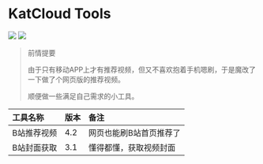 # KatCloud Tools

![](https://img.shields.io/badge/vue-2.16.4-brightgreen?style=flat-square&logo=appveyor)  ![](https://img.shields.io/badge/element--ui-2.15.7-blue?style=flat-square&logo=appveyor) 

> 前情提要
>
> 由于只有移动APP上才有推荐视频，但又不喜欢抱着手机嗯刷，于是魔改了一下做了个网页版的推荐视频。
>
> 顺便做一些满足自己需求的小工具。

| 工具名称 | 版本 | 备注 |
|  :---  | :---  |  :---  |
| B站推荐视频 | 4.2 | 网页也能刷B站首页推荐了 |
| B站封面获取 | 3.1 | 懂得都懂，获取视频封面 |
